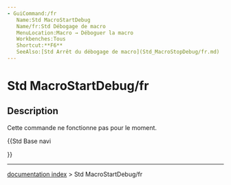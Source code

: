 ```yaml
---
- GuiCommand:/fr
   Name:Std MacroStartDebug
   Name/fr:Std Débogage de macro
   MenuLocation:Macro → Déboguer la macro 
   Workbenches:Tous
   Shortcut:**F6**
   SeeAlso:[Std Arrêt du débogage de macro](Std_MacroStopDebug/fr.md)
---
```


# Std MacroStartDebug/fr

## Description

Cette commande ne fonctionne pas pour le moment.





{{Std Base navi

}}

---
[documentation index](../README.md) > Std MacroStartDebug/fr
